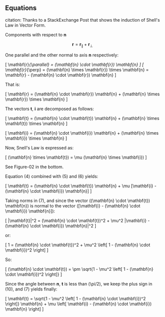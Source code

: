 ## Equations
citation: Thanks to a StackExchange Post that shows the induction of Shell's Law in Vector Form.

Components with respect to **n**

```math
\mathbf{r} = \mathbf{r}_{\parallel} + \mathbf{r}_{\perp}
```

One parallel and the other normal to axis **n** respectively:

\[
\mathbf{r}_{\parallel} = (\mathbf{n} \cdot \mathbf{r}) \mathbf{n}
\]
\[
\mathbf{r}_{\perp} = (\mathbf{n} \times \mathbf{r}) \times \mathbf{n} = \mathbf{r} - (\mathbf{n} \cdot \mathbf{r}) \mathbf{n}
\]

That is:

\[
\mathbf{r} = (\mathbf{n} \cdot \mathbf{r}) \mathbf{n} + (\mathbf{n} \times \mathbf{r}) \times \mathbf{n}
\]

The vectors **t**, **i** are decomposed as follows:

\[
\mathbf{t} = (\mathbf{n} \cdot \mathbf{t}) \mathbf{n} + (\mathbf{n} \times \mathbf{t}) \times \mathbf{n}
\]

\[
\mathbf{i} = (\mathbf{n} \cdot \mathbf{i}) \mathbf{n} + (\mathbf{n} \times \mathbf{i}) \times \mathbf{n}
\]

Now, Snell's Law is expressed as:

\[
(\mathbf{n} \times \mathbf{t}) = \mu (\mathbf{n} \times \mathbf{i})
\]

See Figure-02 in the bottom.

Equation (4) combined with (5) and (6) yields:

\[
\mathbf{t} = (\mathbf{n} \cdot \mathbf{t}) \mathbf{n} + \mu [\mathbf{i} - (\mathbf{n} \cdot \mathbf{i}) \mathbf{n}]
\]

Taking norms in (7), and since the vector \((\mathbf{n} \cdot \mathbf{t}) \mathbf{n}\) is normal to the vector \([\mathbf{i} - (\mathbf{n} \cdot \mathbf{i}) \mathbf{n}]\):

\[
\|\mathbf{t}\|^2 = (\mathbf{n} \cdot \mathbf{t})^2 + \mu^2 \|\mathbf{i} - (\mathbf{n} \cdot \mathbf{i}) \mathbf{n}\|^2
\]

or:

\[
1 = (\mathbf{n} \cdot \mathbf{t})^2 + \mu^2 \left[ 1 - (\mathbf{n} \cdot \mathbf{i})^2 \right]
\]

So:

\[
(\mathbf{n} \cdot \mathbf{t}) = \pm \sqrt{1 - \mu^2 \left[ 1 - (\mathbf{n} \cdot \mathbf{i})^2 \right]}
\]

Since the angle between **n**, **t** is less than \(\pi/2\), we keep the plus sign in (10), and (7) yields finally:

\[
\mathbf{t} = \sqrt{1 - \mu^2 \left[ 1 - (\mathbf{n} \cdot \mathbf{i})^2 \right]} \mathbf{n} + \mu \left[ \mathbf{i} - (\mathbf{n} \cdot \mathbf{i}) \mathbf{n} \right]
\]
